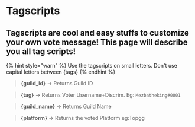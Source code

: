 # Tagscripts

## Tagscripts are cool and easy stuffs to customize your own vote message! This page will describe you all tag scripts!


{% hint style="warn" %}
Use the tagscripts on small letters. Don't use capital letters between {tags}
{% endhint %}


> **{guild_id}** -> Returns Guild ID



> **{tag}** -> Returns Voter Username+Discrim. Eg: `Mezbatheking#0001`



> **{guild_name}** -> Returns Guild Name



> **{platform}** -> Returns the voted Platform eg:Topgg



